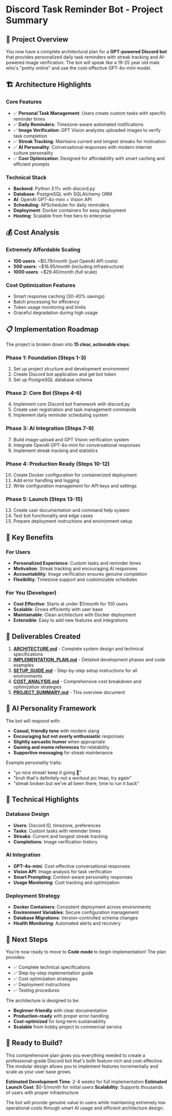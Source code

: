 # Discord Task Reminder Bot - Project Summary

## 🎯 Project Overview

You now have a complete architectural plan for a **GPT-powered Discord bot** that provides personalized daily task reminders with streak tracking and AI-powered image verification. The bot will speak like a 19-25 year old male who's "pretty online" and use the cost-effective GPT-4o-mini model.

## 🏗️ Architecture Highlights

### Core Features

- ✅ **Personal Task Management**: Users create custom tasks with specific reminder times
- ✅ **Daily Reminders**: Timezone-aware automated notifications
- ✅ **Image Verification**: GPT Vision analyzes uploaded images to verify task completion
- ✅ **Streak Tracking**: Maintains current and longest streaks for motivation
- ✅ **AI Personality**: Conversational responses with modern internet culture personality
- ✅ **Cost Optimization**: Designed for affordability with smart caching and efficient prompts

### Technical Stack

- **Backend**: Python 3.11+ with discord.py
- **Database**: PostgreSQL with SQLAlchemy ORM
- **AI**: OpenAI GPT-4o-mini + Vision API
- **Scheduling**: APScheduler for daily reminders
- **Deployment**: Docker containers for easy deployment
- **Hosting**: Scalable from free tiers to enterprise

## 💰 Cost Analysis

### Extremely Affordable Scaling

- **100 users**: ~$0.79/month (just OpenAI API costs)
- **500 users**: ~$16.95/month (including infrastructure)
- **1000 users**: ~$29.40/month (full scale)

### Cost Optimization Features

- Smart response caching (30-40% savings)
- Batch processing for efficiency
- Token usage monitoring and limits
- Graceful degradation during high usage

## 📋 Implementation Roadmap

The project is broken down into **15 clear, actionable steps**:

### Phase 1: Foundation (Steps 1-3)

1. Set up project structure and development environment
2. Create Discord bot application and get bot token
3. Set up PostgreSQL database schema

### Phase 2: Core Bot (Steps 4-6)

4. Implement core Discord bot framework with discord.py
5. Create user registration and task management commands
6. Implement daily reminder scheduling system

### Phase 3: AI Integration (Steps 7-9)

7. Build image upload and GPT Vision verification system
8. Integrate OpenAI GPT-4o-mini for conversational responses
9. Implement streak tracking and statistics

### Phase 4: Production Ready (Steps 10-12)

10. Create Docker configuration for containerized deployment
11. Add error handling and logging
12. Write configuration management for API keys and settings

### Phase 5: Launch (Steps 13-15)

13. Create user documentation and command help system
14. Test bot functionality and edge cases
15. Prepare deployment instructions and environment setup

## 🚀 Key Benefits

### For Users

- **Personalized Experience**: Custom tasks and reminder times
- **Motivation**: Streak tracking and encouraging AI responses
- **Accountability**: Image verification ensures genuine completion
- **Flexibility**: Timezone support and customizable schedules

### For You (Developer)

- **Cost Effective**: Starts at under $1/month for 100 users
- **Scalable**: Grows efficiently with user base
- **Maintainable**: Clean architecture with Docker deployment
- **Extensible**: Easy to add new features and integrations

## 📁 Deliverables Created

1. **[ARCHITECTURE.md](ARCHITECTURE.md)** - Complete system design and technical specifications
2. **[IMPLEMENTATION_PLAN.md](IMPLEMENTATION_PLAN.md)** - Detailed development phases and code examples
3. **[SETUP_GUIDE.md](SETUP_GUIDE.md)** - Step-by-step setup instructions for all environments
4. **[COST_ANALYSIS.md](COST_ANALYSIS.md)** - Comprehensive cost breakdown and optimization strategies
5. **[PROJECT_SUMMARY.md](PROJECT_SUMMARY.md)** - This overview document

## 🎨 AI Personality Framework

The bot will respond with:

- **Casual, friendly tone** with modern slang
- **Encouraging but not overly enthusiastic** responses
- **Slightly sarcastic humor** when appropriate
- **Gaming and meme references** for relatability
- **Supportive messaging** for streak maintenance

Example personality traits:

- "yo nice streak! keep it going 💪"
- "bruh that's definitely not a workout pic lmao, try again"
- "streak broken but we've all been there, time to run it back"

## 🔧 Technical Highlights

### Database Design

- **Users**: Discord ID, timezone, preferences
- **Tasks**: Custom tasks with reminder times
- **Streaks**: Current and longest streak tracking
- **Completions**: Image verification history

### AI Integration

- **GPT-4o-mini**: Cost-effective conversational responses
- **Vision API**: Image analysis for task verification
- **Smart Prompting**: Context-aware personality responses
- **Usage Monitoring**: Cost tracking and optimization

### Deployment Strategy

- **Docker Containers**: Consistent deployment across environments
- **Environment Variables**: Secure configuration management
- **Database Migrations**: Version-controlled schema changes
- **Health Monitoring**: Automated alerts and recovery

## 🎯 Next Steps

You're now ready to move to **Code mode** to begin implementation! The plan provides:

- ✅ Complete technical specifications
- ✅ Step-by-step implementation guide
- ✅ Cost optimization strategies
- ✅ Deployment instructions
- ✅ Testing procedures

The architecture is designed to be:

- **Beginner-friendly** with clear documentation
- **Production-ready** with proper error handling
- **Cost-optimized** for long-term sustainability
- **Scalable** from hobby project to commercial service

## 🤝 Ready to Build?

This comprehensive plan gives you everything needed to create a professional-grade Discord bot that's both feature-rich and cost-effective. The modular design allows you to implement features incrementally and scale as your user base grows.

**Estimated Development Time**: 2-4 weeks for full implementation
**Estimated Launch Cost**: $0-5/month for initial users
**Scalability**: Supports thousands of users with proper infrastructure

The bot will provide genuine value to users while maintaining extremely low operational costs through smart AI usage and efficient architecture design.
